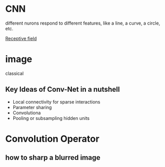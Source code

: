 # CNN

different nurons respond to different features, like a line, a curve, a circle, etc.

[Receptive field](https://www.wikiwand.com/en/Receptive_field)

# image 

classical

## Key Ideas of Conv-Net in a nutshell

- Local connectivity for sparse interactions
- Parameter sharing
- Convolutiona
- Pooling or subsampling hidden units

# Convolution Operator

## how to sharp a blurred image

